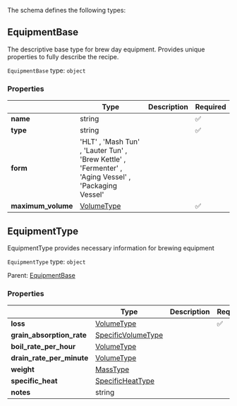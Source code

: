 The schema defines the following types:

## EquipmentBase

The descriptive base type for brew day equipment. Provides unique properties to fully describe the recipe.

`EquipmentBase` type: `object`

### Properties

|                    | Type                                                                                                  | Description | Required           |
| ------------------ | ----------------------------------------------------------------------------------------------------- | ----------- | ------------------ |
| **name**           | string                                                                                                |             | :white_check_mark: |
| **type**           | string                                                                                                |             | :white_check_mark: |
| **form**           | 'HLT' , 'Mash Tun' , 'Lauter Tun' , 'Brew Kettle' , 'Fermenter' , 'Aging Vessel' , 'Packaging Vessel' |             |                    |
| **maximum_volume** | [VolumeType](measureable_units.json.md#volumetype)                                                    |             | :white_check_mark: |

## EquipmentType

EquipmentType provides necessary information for brewing equipment

`EquipmentType` type: `object`

Parent: [EquipmentBase](#equipmentbase)

### Properties

|                           | Type                                                               | Description | Required           |
| ------------------------- | ------------------------------------------------------------------ | ----------- | ------------------ |
| **loss**                  | [VolumeType](measureable_units.json.md#volumetype)                 |             | :white_check_mark: |
| **grain_absorption_rate** | [SpecificVolumeType](measureable_units.json.md#specificvolumetype) |             |                    |
| **boil_rate_per_hour**    | [VolumeType](measureable_units.json.md#volumetype)                 |             |                    |
| **drain_rate_per_minute** | [VolumeType](measureable_units.json.md#volumetype)                 |             |                    |
| **weight**                | [MassType](measureable_units.json.md#masstype)                     |             |                    |
| **specific_heat**         | [SpecificHeatType](measureable_units.json.md#specificheattype)     |             |                    |
| **notes**                 | string                                                             |             |                    |
